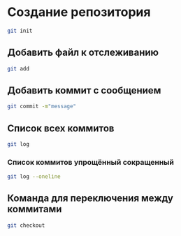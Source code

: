 # Создание репозитория
```sh
git init
```
## Добавить файл к отслеживанию
```sh
git add
```
## Добавить коммит с сообщением
```sh
git commit -m"message"
```
## Список всех коммитов
```sh
git log
```
### Список коммитов упрощённый сокращенный
```sh
git log --oneline
```
## Команда для переключения между коммитами
```sh
git checkout
```
